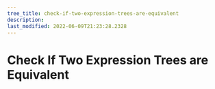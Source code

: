 ```yaml
---
tree_title: check-if-two-expression-trees-are-equivalent
description: 
last_modified: 2022-06-09T21:23:28.2328
---
```


# Check If Two Expression Trees are Equivalent

